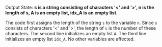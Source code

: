 Output State: **s is a string consisting of characters '<' and '>', n is the length of s, A is an empty list, idx_A is an empty list.**

The code first assigns the length of the string `s` to the variable `n`. Since `s` consists of characters '<' and '>', the length of `s` is the number of these characters. The second line initializes an empty list `A`. The third line initializes an empty list `idx_A`. No other variables are affected.